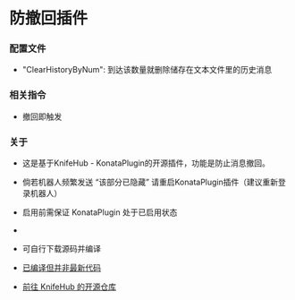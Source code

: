 # 防撤回插件

### 配置文件

-   "ClearHistoryByNum":      到达该数量就删除储存在文本文件里的历史消息                       

### 相关指令

- 撤回即触发

### 关于

- 这是基于KnifeHub - KonataPlugin的开源插件，功能是防止消息撤回。

- 倘若机器人频繁发送 “该部分已隐藏” 请重启KonataPlugin插件（建议重新登录机器人）

- 启用前需保证 KonataPlugin 处于已启用状态
- 
- 可自行下载源码并编译

- [已编译但并非最新代码](https://github.com/SweelLong/AntiRecall/releases/tag/v1.0.0)

- [前往 KnifeHub 的开源仓库](https://github.com/yiyungent/KnifeHub)
